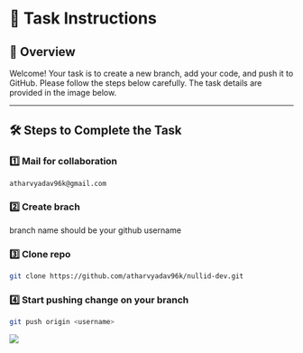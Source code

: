 # 🚀 Task Instructions

## 📌 Overview
Welcome! Your task is to create a new branch, add your code, and push it to GitHub. Please follow the steps below carefully. The task details are provided in the image below.

---

## 🛠 Steps to Complete the Task

### 1️⃣ Mail for collaboration  
```bash
atharvyadav96k@gmail.com 
```
### 2️⃣ Create brach 
branch name should be your github username

### 3️⃣ Clone repo

```bash
git clone https://github.com/atharvyadav96k/nullid-dev.git
```

### 4️⃣ Start pushing change on your branch

```bash
git push origin <username>
```

<img src="https://i.ibb.co/xtdKw5HW/Mac-Book-Pro-14-2.png" >
